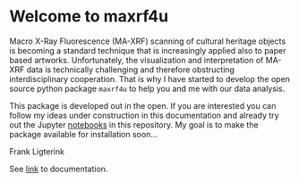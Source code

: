 Welcome to maxrf4u
================

<!-- WARNING: THIS FILE WAS AUTOGENERATED! DO NOT EDIT! -->

Macro X-Ray Fluorescence (MA-XRF) scanning of cultural heritage objects
is becoming a standard technique that is increasingly applied also to
paper based artworks. Unfortunately, the visualization and
interpretation of MA-XRF data is technically challenging and therefore
obstructing interdisciplinary cooperation. That is why I have started to
develop the open source python package `maxrf4u` to help you and me with
our data analysis.

This package is developed out in the open. If you are interested you can
follow my ideas under construction in this documentation and already try
out the Jupyter
[notebooks](https://github.com/fligt/maxrf4u/tree/main/notebooks) in
this repository. My goal is to make the package available for
installation soon…

Frank Ligterink

See [link](https://fligt.github.io/maxrf4u/) to documentation.
